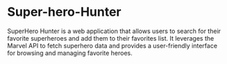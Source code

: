 # Super-hero-Hunter
SuperHero Hunter is a web application that allows users to search for their favorite superheroes and add them to their favorites list. It leverages the Marvel API to fetch superhero data and provides a user-friendly interface for browsing and managing favorite heroes.
